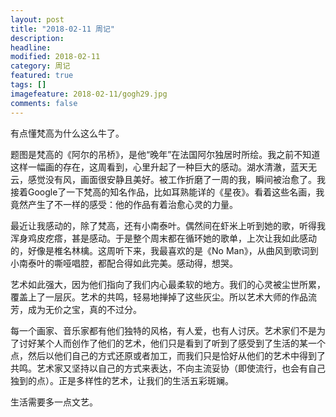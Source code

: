 ```yaml
---
layout: post
title: "2018-02-11 周记"
description: 
headline: 
modified: 2018-02-11
category: 周记
featured: true
tags: []
imagefeature: 2018-02-11/gogh29.jpg
comments: false
---
```


有点懂梵高为什么这么牛了。

题图是梵高的《阿尔的吊桥》，是他“晚年”在法国阿尔独居时所绘。我之前不知道这样一幅画的存在，这周看到，心里升起了一种巨大的感动。湖水清澈，蓝天无云，感觉没有风，画面很安静且美好。被工作折磨了一周的我，瞬间被治愈了。我接着Google了一下梵高的知名作品，比如耳熟能详的《星夜》。看着这些名画，我竟然产生了不一样的感受：他的作品有着治愈心灵的力量。

最近让我感动的，除了梵高，还有小南泰叶。偶然间在虾米上听到她的歌，听得我浑身鸡皮疙瘩，甚是感动。于是整个周末都在循环她的歌单，上次让我如此感动的，好像是椎名林檎。这周听下来，我最喜欢的是《No Man》，从曲风到歌词到小南泰叶的嘶哑唱腔，都配合得如此完美。感动得，想哭。

艺术如此强大，因为他们指向了我们内心最柔软的地方。我们的心灵被尘世所累，覆盖上了一层灰。艺术的共鸣，轻易地掸掉了这些灰尘。所以艺术大师的作品流芳，成为无价之宝，真的不过分。

每一个画家、音乐家都有他们独特的风格，有人爱，也有人讨厌。艺术家们不是为了讨好某个人而创作了他们的艺术，他们只是看到了听到了感受到了生活的某一个点，然后以他们自己的方式还原或者加工，而我们只是恰好从他们的艺术中得到了共鸣。艺术家又坚持以自己的方式来表达，不向主流妥协（即使流行，也会有自己独到的点）。正是多样性的艺术，让我们的生活五彩斑斓。

生活需要多一点文艺。

